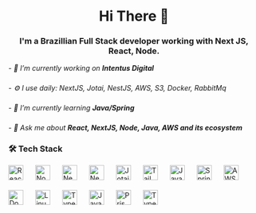 <h1 align="center">Hi There 👋</h1>

<h3 align="center">I'm a Brazillian Full Stack developer working with Next JS, React, Node.</h3>



<em>- 🔭 I’m currently working on **Intentus Digital**</em>
###

<em>- ⚙️ I use daily: NextJS, Jotai, NestJS,  AWS, S3, Docker, RabbitMq</em>
###

<em>- 🌱 I’m currently learning **Java/Spring**</em>
###

<em>- 💬 Ask me about **React, NextJS, Node, Java, AWS and its ecosystem**</em>


###
### 🛠 Tech Stack

<div align="left">

  <img src="https://cdn.simpleicons.org/react/61DAFB" height="30" alt="React" style="margin-right: 20px; margin-bottom: 20px;" />
  <img src="https://cdn.simpleicons.org/node.js/339933" height="30" alt="Node.js" style="margin-right: 20px; margin-bottom: 20px;" />
  <img src="https://cdn.simpleicons.org/nextdotjs/000000" height="30" alt="Next.js" style="margin-right: 20px; margin-bottom: 20px;" />
  <img src="https://cdn.simpleicons.org/nestjs/E0234E" height="30" alt="NestJS" style="margin-right: 20px; margin-bottom: 20px;" />
  <img src="https://svgmix.com/files/jotai.svg" height="30" alt="Jotai" style="margin-right: 20px; margin-bottom: 20px;" />
  <img src="https://cdn.simpleicons.org/tailwindcss/06B6D4" height="30" alt="TailwindCSS" style="margin-right: 20px; margin-bottom: 20px;" />
  <img src="https://cdn.jsdelivr.net/gh/devicons/devicon/icons/java/java-original.svg" height="30" alt="Java" style="margin-right: 20px; margin-bottom: 20px;" />
  <img src="https://cdn.jsdelivr.net/gh/devicons/devicon/icons/spring/spring-original.svg" height="30" alt="Spring" style="margin-right: 20px; margin-bottom: 20px;" />
  <img src="https://svgmix.com/files/aws.svg" height="30" alt="AWS" style="margin-right: 20px; margin-bottom: 20px;" />
  <img src="https://cdn.simpleicons.org/docker/2496ED" height="30" alt="Docker" style="margin-right: 20px; margin-bottom: 20px;" />
  <img src="https://cdn.simpleicons.org/linux/FCC624" height="30" alt="Linux" style="margin-right: 20px; margin-bottom: 20px;" />
  <img src="https://cdn.simpleicons.org/typescript/3178C6" height="30" alt="TypeScript" style="margin-right: 20px; margin-bottom: 20px;" />
  <img src="https://cdn.simpleicons.org/javascript/F7DF1E" height="30" alt="JavaScript" style="margin-right: 20px; margin-bottom: 20px;" />
  <img src="https://cdn.jsdelivr.net/gh/devicons/devicon/icons/prisma/prisma-original.svg" height="30" alt="Prisma" style="margin-right: 20px; margin-bottom: 20px;" />
  <img src="https://cdn.jsdelivr.net/gh/devicons/devicon/icons/typeorm/typeorm-original.svg" height="30" alt="TypeORM" style="margin-right: 20px; margin-bottom: 20px;" />

</div>



